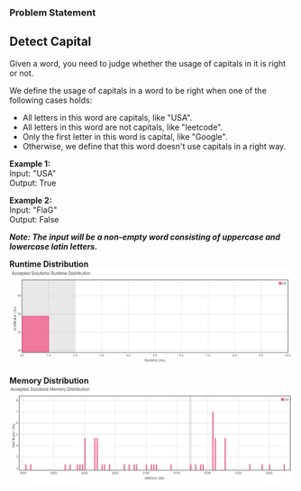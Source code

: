<h3>Problem Statement</h3>

<h2>Detect Capital</h2>
Given a word, you need to judge whether the usage of capitals in it is right or not.

We define the usage of capitals in a word to be right when one of the following cases holds:

- All letters in this word are capitals, like "USA".
- All letters in this word are not capitals, like "leetcode".
- Only the first letter in this word is capital, like "Google".
- Otherwise, we define that this word doesn't use capitals in a right way.

__Example 1:__<br>
Input: "USA"<br>
Output: True<br>
 

__Example 2:__<br>
Input: "FlaG"<br>
Output: False<br>

__*Note: The input will be a non-empty word consisting of uppercase and lowercase latin letters.*__

__Runtime Distribution__<br>
![SNIP](RuntimeDay1.JPG)

__Memory Distribution__<br>
![SNIP](MemoryDay1.JPG)
